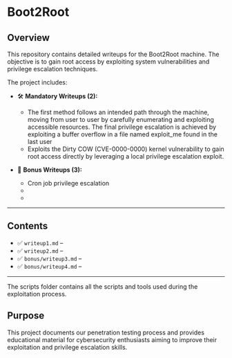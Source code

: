 # Boot2Root 

## Overview

This repository contains detailed writeups for the Boot2Root machine. The objective is to gain root access by exploiting system vulnerabilities and privilege escalation techniques.

The project includes:
- 🛠️ **Mandatory Writeups (2):**  
  - The first method follows an intended path through the machine, moving from user to user by carefully enumerating and exploiting accessible resources. The final privilege escalation is achieved by exploiting a buffer overflow in a file named exploit_me found in the last user
  - Exploits the Dirty COW (CVE-0000-0000) kernel vulnerability to gain root access directly by leveraging a local privilege escalation exploit.

- 🎯 **Bonus Writeups (3):**  
  - Cron job privilege escalation
  - 
  - 

---

## Contents
- ✅ `writeup1.md` – 
- ✅ `writeup2.md` – 
- ✅ `bonus/writeup3.md` – 
- ✅ `bonus/writeup4.md` – 

---
The scripts folder contains all the scripts and tools used during the exploitation process.

## Purpose

This project documents our penetration testing process and provides educational material for cybersecurity enthusiasts aiming to improve their exploitation and privilege escalation skills.
